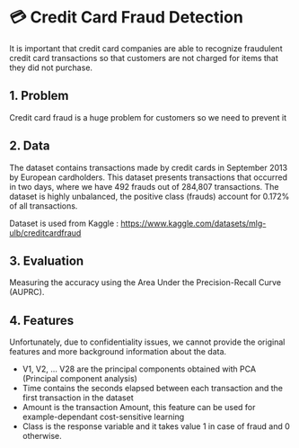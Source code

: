 # 💳 Credit Card Fraud Detection

It is important that credit card companies are able to recognize fraudulent credit card transactions so that customers are not charged for items that they did not purchase.

## 1. Problem

Credit card fraud is a huge problem for customers so we need to prevent it


## 2. Data

The dataset contains transactions made by credit cards in September 2013 by European cardholders.
This dataset presents transactions that occurred in two days, where we have 492 frauds out of 284,807 transactions. The dataset is highly unbalanced, the positive class (frauds) account for 0.172% of all transactions.

Dataset is used from Kaggle :
https://www.kaggle.com/datasets/mlg-ulb/creditcardfraud

## 3. Evaluation

Measuring the accuracy using the Area Under the Precision-Recall Curve (AUPRC).

## 4. Features

Unfortunately, due to confidentiality issues, we cannot provide the original features and more background information about the data.
* V1, V2, … V28 are the principal components obtained with PCA (Principal component analysis)
* Time contains the seconds elapsed between each transaction and the first transaction in the dataset
* Amount is the transaction Amount, this feature can be used for example-dependant cost-sensitive learning
* Class is the response variable and it takes value 1 in case of fraud and 0 otherwise.

